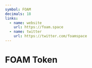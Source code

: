 ```yaml
---
symbol: FOAM
decimals: 18
links:
  - name: website
    url: https://foam.space
  - name: twitter
    url: https://twitter.com/foamspace
---
```


# FOAM Token
